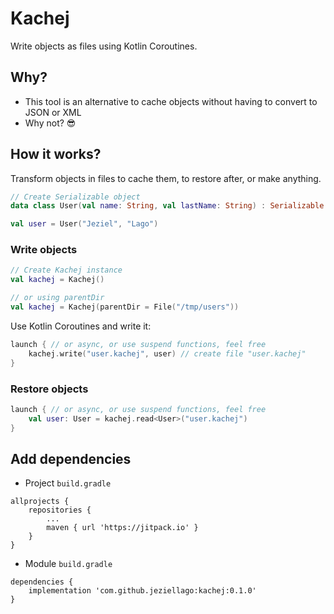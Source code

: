 # Kachej
Write objects as files using Kotlin Coroutines.

## Why?
- This tool is an alternative to cache objects without having to convert to JSON or XML
- Why not? 😎

## How it works?
Transform objects in files to cache them, to restore after, or make anything.
```kotlin
// Create Serializable object
data class User(val name: String, val lastName: String) : Serializable

val user = User("Jeziel", "Lago")
```
### Write objects
```kotlin
// Create Kachej instance
val kachej = Kachej()

// or using parentDir
val kachej = Kachej(parentDir = File("/tmp/users"))
```
Use Kotlin Coroutines and write it:
```kotlin
launch { // or async, or use suspend functions, feel free
    kachej.write("user.kachej", user) // create file "user.kachej"
}
```
### Restore objects
```kotlin
launch { // or async, or use suspend functions, feel free
    val user: User = kachej.read<User>("user.kachej")
}
```
## Add dependencies
- Project `build.gradle` 
```
allprojects {
    repositories {
        ...
        maven { url 'https://jitpack.io' }
    }
}
```
- Module `build.gradle` 
```
dependencies {
    implementation 'com.github.jeziellago:kachej:0.1.0'
}
```
